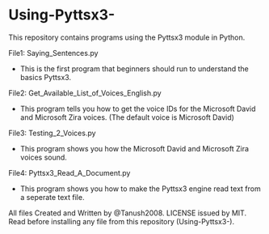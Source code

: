 # Using-Pyttsx3-
This repository contains programs using the Pyttsx3 module in Python.

File1: Saying_Sentences.py
* This is the first program that beginners should run to understand the basics Pyttsx3.

File2: Get_Available_List_of_Voices_English.py
* This program tells you how to get the voice IDs for the Microsoft David and Microsoft Zira voices.  (The default voice is Microsoft David)

File3: Testing_2_Voices.py
* This program shows you how the Microsoft David and Microsoft Zira voices sound.

File4: Pyttsx3_Read_A_Document.py
* This program shows you how to make the Pyttsx3 engine read text from a seperate text file.


All files Created and Written by @Tanush2008. 
LICENSE issued by MIT. Read before installing any file from this repository (Using-Pyttsx3-).
